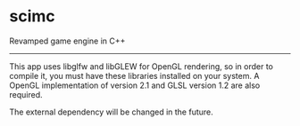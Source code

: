 scimc
=====

Revamped game engine in C++

----

This app uses libglfw and libGLEW for OpenGL rendering, so in order to compile it, you must have these libraries installed on your system. A OpenGL implementation of version 2.1 and GLSL version 1.2 are also required.

The external dependency will be changed in the future.

